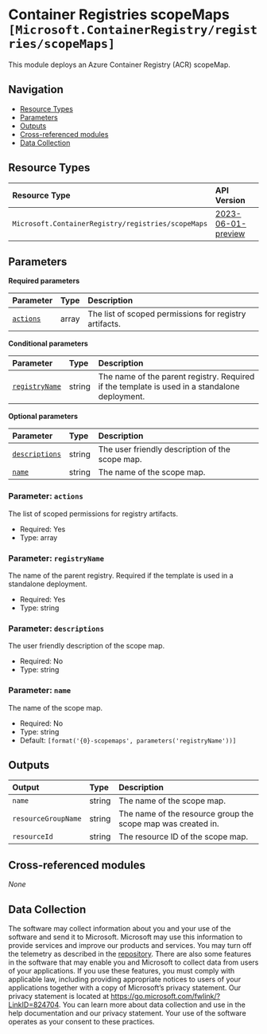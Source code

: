 # Container Registries scopeMaps `[Microsoft.ContainerRegistry/registries/scopeMaps]`

This module deploys an Azure Container Registry (ACR) scopeMap.

## Navigation

- [Resource Types](#Resource-Types)
- [Parameters](#Parameters)
- [Outputs](#Outputs)
- [Cross-referenced modules](#Cross-referenced-modules)
- [Data Collection](#Data-Collection)

## Resource Types

| Resource Type | API Version |
| :-- | :-- |
| `Microsoft.ContainerRegistry/registries/scopeMaps` | [2023-06-01-preview](https://learn.microsoft.com/en-us/azure/templates/Microsoft.ContainerRegistry/registries/scopeMaps) |

## Parameters

**Required parameters**

| Parameter | Type | Description |
| :-- | :-- | :-- |
| [`actions`](#parameter-actions) | array | The list of scoped permissions for registry artifacts. |

**Conditional parameters**

| Parameter | Type | Description |
| :-- | :-- | :-- |
| [`registryName`](#parameter-registryname) | string | The name of the parent registry. Required if the template is used in a standalone deployment. |

**Optional parameters**

| Parameter | Type | Description |
| :-- | :-- | :-- |
| [`descriptions`](#parameter-descriptions) | string | The user friendly description of the scope map. |
| [`name`](#parameter-name) | string | The name of the scope map. |

### Parameter: `actions`

The list of scoped permissions for registry artifacts.

- Required: Yes
- Type: array

### Parameter: `registryName`

The name of the parent registry. Required if the template is used in a standalone deployment.

- Required: Yes
- Type: string

### Parameter: `descriptions`

The user friendly description of the scope map.

- Required: No
- Type: string

### Parameter: `name`

The name of the scope map.

- Required: No
- Type: string
- Default: `[format('{0}-scopemaps', parameters('registryName'))]`


## Outputs

| Output | Type | Description |
| :-- | :-- | :-- |
| `name` | string | The name of the scope map. |
| `resourceGroupName` | string | The name of the resource group the scope map was created in. |
| `resourceId` | string | The resource ID of the scope map. |

## Cross-referenced modules

_None_

## Data Collection

The software may collect information about you and your use of the software and send it to Microsoft. Microsoft may use this information to provide services and improve our products and services. You may turn off the telemetry as described in the [repository](https://aka.ms/avm/telemetry). There are also some features in the software that may enable you and Microsoft to collect data from users of your applications. If you use these features, you must comply with applicable law, including providing appropriate notices to users of your applications together with a copy of Microsoft’s privacy statement. Our privacy statement is located at <https://go.microsoft.com/fwlink/?LinkID=824704>. You can learn more about data collection and use in the help documentation and our privacy statement. Your use of the software operates as your consent to these practices.

